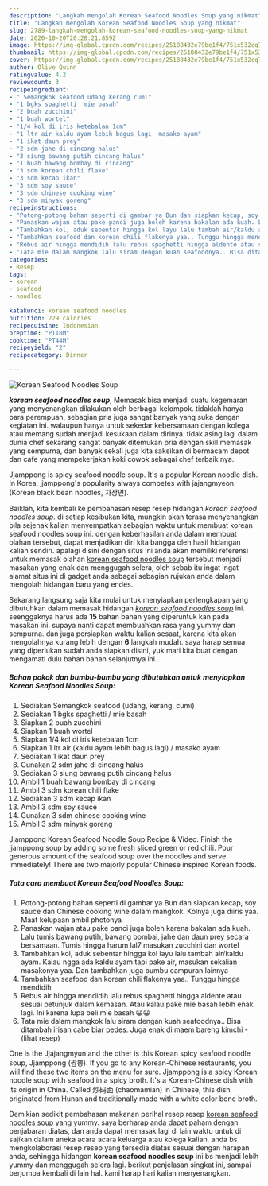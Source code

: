 ```yaml
---
description: "Langkah mengolah Korean Seafood Noodles Soup yang nikmat"
title: "Langkah mengolah Korean Seafood Noodles Soup yang nikmat"
slug: 2789-langkah-mengolah-korean-seafood-noodles-soup-yang-nikmat
date: 2020-10-20T20:28:21.859Z
image: https://img-global.cpcdn.com/recipes/25188432e79be1f4/751x532cq70/korean-seafood-noodles-soup-foto-resep-utama.jpg
thumbnail: https://img-global.cpcdn.com/recipes/25188432e79be1f4/751x532cq70/korean-seafood-noodles-soup-foto-resep-utama.jpg
cover: https://img-global.cpcdn.com/recipes/25188432e79be1f4/751x532cq70/korean-seafood-noodles-soup-foto-resep-utama.jpg
author: Olive Quinn
ratingvalue: 4.2
reviewcount: 3
recipeingredient:
- " Semangkok seafood udang kerang cumi"
- "1 bgks spaghetti  mie basah"
- "2 buah zucchini"
- "1 buah wortel"
- "1/4 kol di iris ketebalan 1cm"
- "1 ltr air kaldu ayam lebih bagus lagi  masako ayam"
- "1 ikat daun prey"
- "2 sdm jahe di cincang halus"
- "3 siung bawang putih cincang halus"
- "1 buah bawang bombay di cincang"
- "3 sdm korean chili flake"
- "3 sdm kecap ikan"
- "3 sdm soy sauce"
- "3 sdm chinese cooking wine"
- "3 sdm minyak goreng"
recipeinstructions:
- "Potong-potong bahan seperti di gambar ya Bun dan siapkan kecap, soy sauce dan Chinese cooking wine dalam mangkok. Kolnya juga diiris yaa. Maaf kelupaan ambil photonya"
- "Panaskan wajan atau pake panci juga boleh karena bakalan ada kuah. Lalu tumis bawang putih, bawang bombai, jahe dan daun prey secara bersamaan. Tumis hingga harum lal7 masukan zucchini dan wortel"
- "Tambahkan kol, aduk sebentar hingga kol layu lalu tambah air/kaldu ayam. Kalau ngga ada kaldu ayam tapi pake air, masukan sekalian masakonya yaa. Dan tambahkan juga bumbu campuran lainnya"
- "Tambahkan seafood dan korean chili flakenya yaa.. Tunggu hingga mendidih"
- "Rebus air hingga mendidih lalu rebus spaghetti hingga aldente atau sesuai petunjuk dalam kemasan. Atau kalau pake mie basah lebih enak lagi. Ini karena lupa beli mie basah 😀😀"
- "Tata mie dalam mangkok lalu siram dengan kuah seafoodnya.. Bisa ditambah irisan cabe biar pedes. Juga enak di maem bareng kimchi           (lihat resep)"
categories:
- Resep
tags:
- korean
- seafood
- noodles

katakunci: korean seafood noodles 
nutrition: 229 calories
recipecuisine: Indonesian
preptime: "PT18M"
cooktime: "PT44M"
recipeyield: "2"
recipecategory: Dinner

---
```



![Korean Seafood Noodles Soup](https://img-global.cpcdn.com/recipes/25188432e79be1f4/751x532cq70/korean-seafood-noodles-soup-foto-resep-utama.jpg)

<b><i>korean seafood noodles soup</i></b>, Memasak bisa menjadi suatu kegemaran yang menyenangkan dilakukan oleh berbagai kelompok. tidaklah hanya para perempuan, sebagian pria juga sangat banyak yang suka dengan kegiatan ini. walaupun hanya untuk sekedar kebersamaan dengan kolega atau memang sudah menjadi kesukaan dalam dirinya. tidak asing lagi dalam dunia chef sekarang sangat banyak ditemukan pria dengan skill memasak yang sempurna, dan banyak sekali juga kita saksikan di bermacam depot dan cafe yang mempekerjakan koki cowok sebagai chef terbaik nya.

Jjamppong is spicy seafood noodle soup. It&#39;s a popular Korean noodle dish. In Korea, jjamppong&#39;s popularity always competes with jajangmyeon (Korean black bean noodles, 자장면).

Baiklah, kita kembali ke pembahasan resep resep hidangan <i>korean seafood noodles soup</i>. di setiap kesibukan kita, mungkin akan terasa menyenangkan bila sejenak kalian menyempatkan sebagian waktu untuk membuat korean seafood noodles soup ini. dengan keberhasilan anda dalam membuat olahan tersebut, dapat menjadikan diri kita bangga oleh hasil hidangan kalian sendiri. apalagi disini dengan situs ini anda akan memiliki referensi untuk memasak olahan <u>korean seafood noodles soup</u> tersebut menjadi masakan yang enak dan menggugah selera, oleh sebab itu ingat ingat alamat situs ini di gadget anda sebagai sebagian rujukan anda dalam mengolah hidangan baru yang endes.


Sekarang langsung saja kita mulai untuk menyiapkan perlengkapan yang dibutuhkan dalam memasak hidangan <u><i>korean seafood noodles soup</i></u> ini. seenggaknya harus ada <b>15</b> bahan bahan yang diperuntuk kan pada masakan ini. supaya nanti dapat membuahkan rasa yang yummy dan sempurna. dan juga persiapkan waktu kalian sesaat, karena kita akan mengolahnya kurang lebih dengan <b>6</b> langkah mudah. saya harap semua yang diperlukan sudah anda siapkan disini, yuk mari kita buat dengan mengamati dulu bahan bahan selanjutnya ini.

<!--inarticleads1-->

##### Bahan pokok dan bumbu-bumbu yang dibutuhkan untuk menyiapkan Korean Seafood Noodles Soup:

1. Sediakan  Semangkok seafood (udang, kerang, cumi)
1. Sediakan 1 bgks spaghetti / mie basah
1. Siapkan 2 buah zucchini
1. Siapkan 1 buah wortel
1. Siapkan 1/4 kol di iris ketebalan 1cm
1. Siapkan 1 ltr air (kaldu ayam lebih bagus lagi) / masako ayam
1. Sediakan 1 ikat daun prey
1. Gunakan 2 sdm jahe di cincang halus
1. Sediakan 3 siung bawang putih cincang halus
1. Ambil 1 buah bawang bombay di cincang
1. Ambil 3 sdm korean chili flake
1. Sediakan 3 sdm kecap ikan
1. Ambil 3 sdm soy sauce
1. Gunakan 3 sdm chinese cooking wine
1. Ambil 3 sdm minyak goreng


Jjamppong Korean Seafood Noodle Soup Recipe &amp; Video. Finish the jjamppong soup by adding some fresh sliced green or red chili. Pour generous amount of the seafood soup over the noodles and serve immediately! There are two majorly popular Chinese inspired Korean foods. 

<!--inarticleads2-->

##### Tata cara membuat Korean Seafood Noodles Soup:

1. Potong-potong bahan seperti di gambar ya Bun dan siapkan kecap, soy sauce dan Chinese cooking wine dalam mangkok. Kolnya juga diiris yaa. Maaf kelupaan ambil photonya
1. Panaskan wajan atau pake panci juga boleh karena bakalan ada kuah. Lalu tumis bawang putih, bawang bombai, jahe dan daun prey secara bersamaan. Tumis hingga harum lal7 masukan zucchini dan wortel
1. Tambahkan kol, aduk sebentar hingga kol layu lalu tambah air/kaldu ayam. Kalau ngga ada kaldu ayam tapi pake air, masukan sekalian masakonya yaa. Dan tambahkan juga bumbu campuran lainnya
1. Tambahkan seafood dan korean chili flakenya yaa.. Tunggu hingga mendidih
1. Rebus air hingga mendidih lalu rebus spaghetti hingga aldente atau sesuai petunjuk dalam kemasan. Atau kalau pake mie basah lebih enak lagi. Ini karena lupa beli mie basah 😀😀
1. Tata mie dalam mangkok lalu siram dengan kuah seafoodnya.. Bisa ditambah irisan cabe biar pedes. Juga enak di maem bareng kimchi -           (lihat resep)


One is the Jjajangmyun and the other is this Korean spicy seafood noodle soup, Jjamppong (짬뽕). If you go to any Korean-Chinese restaurants, you will find these two items on the menu for sure. Jjamppong is a spicy Korean noodle soup with seafood in a spicy broth. It&#39;s a Korean-Chinese dish with its origin in China. Called 炒码面 (chaomamian) in Chinese, this dish originated from Hunan and traditionally made with a white color bone broth. 

Demikian sedikit pembahasan makanan perihal resep resep <u>korean seafood noodles soup</u> yang yummy. saya berharap anda dapat paham dengan penjabaran diatas, dan anda dapat memasak lagi di lain waktu untuk di sajikan dalam aneka acara acara keluarga atau kolega kalian. anda bs mengkolaborasi resep resep yang tersedia diatas sesuai dengan harapan anda, sehingga hidangan <b>korean seafood noodles soup</b> ini bs menjadi lebih yummy dan menggugah selera lagi. berikut penjelasan singkat ini, sampai berjumpa kembali di lain hal. kami harap hari kalian menyenangkan.
